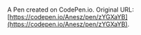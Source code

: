 # 

A Pen created on CodePen.io. Original URL: [https://codepen.io/Anesz/pen/zYGXaYB](https://codepen.io/Anesz/pen/zYGXaYB).


